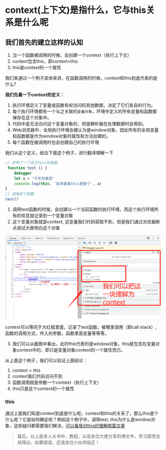 # context(上下文)是指什么，它与this关系是什么呢

## 我们首先的建立这样的认知

1. 当一个函数被调用的时候，会创建一个context（执行上下文）
2. context包含this，即context>this
3. this是context的一个属性

我们来通过一个例子具体来讲，在函数调用的时候，context和this到底代表的是什么?

**我们先看一下context的定义：**

1. 执行环境定义了变量或函数有权访问的其他数据，决定了它们各自的行为。
2. 每个执行环境都有一个与之关联的`变量对象`，环境中定义的所有变量和函数都保存在这个对象中。
3. 代码中是无法访问这个变量对象的，但是解析器在处理数据时会用到。
4. Web浏览器中，全局执行环境会被认为是window对象，因此所有的全局变量和函数都是作为window对象的属性和方法创建的。
5. 每个函数在被调用时也会创建自己的执行环境

我们从这个定义，结合下面这个例子，进行翻译理解一下

```js
// 声明了一个名为test的函数
 function test () {
    debugger
    let a = "今天你最菜"
    console.log(this, '我来看看this是那个', a)
}
// 调用这个函数
test()
```

1. 调用test函数的时候，会创建以一个当前函数的执行环境，而这个执行环境所有的信息就记录到一个变量对象
2. 这个变量对象就是context, 这变量我们代码获取不到，但是我们通过浏览器断点调试大致明白这个对象

![context对象](./../src/context.png)

context可以等同于大红框里面，记录了test函数，被哪里调用（即call stack）, 函数的调用方式，传入的参数，函数里面变量等等等。

3. 我们可以从截图中看出，此时this代表的是window对象。this是包含在变量对象context中的，即只是变量对象context的一个属性而已。

从上面这个例子，我们可以验证上面结论：

1. context > this
2. context我们代码访问不到
3. 函数调用就是参数一个context（执行上下文）
4. this只是这个context的一个属性

### this

通过上面我们知道context到底是什么呢，context和this的关系了，那么this是个什么呢？它是如何确定呢？例如这个例子中，调用test, this为什么是window对象，这些疑问都需要我们解决，[可以看我对this的理解那篇文章](./this.md)

> 最后，以上是本人从书中，教程，以及各位大佬分享的博文中，学习感悟总结得出，如果错误，还请各位小伙伴指正！

